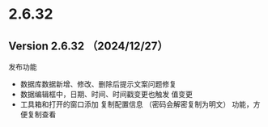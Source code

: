 # 2.6.32

## Version 2.6.32 （2024/12/27）

发布功能

* 数据库数据新增、修改、删除后提示文案问题修复
* 数据编辑框中，日期、时间、时间戳变更也触发 值变更
* 工具箱和打开的窗口添加 复制配置信息 （密码会解密复制为明文） 功能，方便复制查看
